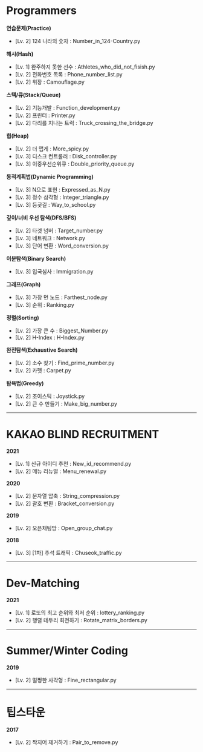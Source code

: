 # Programmers
__연습문제(Practice)__
* [Lv. 2] 124 나라의 숫자 : Number_in_124-Country.py

__해시(Hash)__
* [Lv. 1] 완주하지 못한 선수 : Athletes_who_did_not_fisish.py
* [Lv. 2] 전화번호 목록 : Phone_number_list.py
* [Lv. 2] 위장 : Camouflage.py

__스택/큐(Stack/Queue)__
* [Lv. 2] 기능개발 : Function_development.py
* [Lv. 2] 프린터 : Printer.py
* [Lv. 2] 다리를 지나는 트럭 : Truck_crossing_the_bridge.py

__힙(Heap)__
* [Lv. 2] 더 맵게 : More_spicy.py
* [Lv. 3] 디스크 컨트롤러 : Disk_controller.py
* [Lv. 3] 이중우선순위큐 : Double_priority_queue.py

__동적계획법(Dynamic Programming)__
* [Lv. 3] N으로 표현 : Expressed_as_N.py
* [Lv. 3] 정수 삼각형 : Integer_triangle.py
* [Lv. 3] 등굣길 : Way_to_school.py

__깊이/너비 우선 탐색(DFS/BFS)__
* [Lv. 2] 타겟 넘버 : Target_number.py
* [Lv. 3] 네트워크 : Network.py
* [Lv. 3] 단어 변환 : Word_conversion.py

__이분탐색(Binary Search)__
* [Lv. 3] 입국심사 : Immigration.py

__그래프(Graph)__
* [Lv. 3] 가장 먼 노드 : Farthest_node.py
* [Lv. 3] 순위 : Ranking.py

__정렬(Sorting)__
* [Lv. 2] 가장 큰 수 : Biggest_Number.py
* [Lv. 2] H-Index : H-Index.py

__완전탐색(Exhaustive Search)__
* [Lv. 2] 소수 찾기 : Find_prime_number.py
* [Lv. 2] 카펫 : Carpet.py

__탐욕법(Greedy)__
* [Lv. 2] 조이스틱 : Joystick.py
* [Lv. 2] 큰 수 만들기 : Make_big_number.py

---
# KAKAO BLIND RECRUITMENT
__2021__   
* [Lv. 1] 신규 아이디 추천 : New_id_recommend.py
* [Lv. 2] 메뉴 리뉴얼 : Menu_renewal.py

__2020__   
* [Lv. 2] 문자열 압축 : String_compression.py
* [Lv. 2] 괄호 변환 : Bracket_conversion.py

__2019__   
* [Lv. 2] 오픈채팅방 : Open_group_chat.py

__2018__   
* [Lv. 3] [1차] 추석 트래픽 : Chuseok_traffic.py

---
# Dev-Matching
__2021__
* [Lv. 1] 로또의 최고 순위와 최저 순위 : lottery_ranking.py
* [Lv. 2] 행렬 테두리 회전하기 : Rotate_matrix_borders.py

---
# Summer/Winter Coding
__2019__   
* [Lv. 2] 멀쩡한 사각형 : Fine_rectangular.py

---
# 팁스타운
__2017__
* [Lv. 2] 짝지어 제거하기 : Pair_to_remove.py
